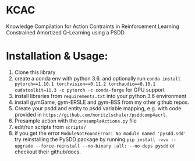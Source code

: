 # KCAC
Knowledge Compilation for Action Contraints in Reinforcement Learning
Constrained Amortized Q-Learning using a PSDD

# Installation & Usage:
1. Clone this library
1. create a conda env with python 3.6. and optionally run `conda install pytorch==1.10.1 torchvision==0.11.2 torchaudio==0.10.1 cudatoolkit=11.3 -c pytorch -c conda-forge` for GPU support
1. install libraries from `requirements.txt` into your python 3.6 environment
1. install gymGame, gym-ERSLE and gym-BSS from my other github repos.
1. Create your psdd and entity to psdd variable mapping, e.g. with code provided in `https://github.com/moritzlschuler/psddcomp4acrl`.
1. Presample action with the `presampleActions.py` file
1. edit/run scripts from `scripts/`
1. if you get the error `ModuleNotFoundError: No module named 'pysdd.sdd'` try reinstalling the PySDD package by running `pip install -vvv --upgrade --force-reinstall --no-binary :all: --no-deps pysdd` or checkout their github/docs.
